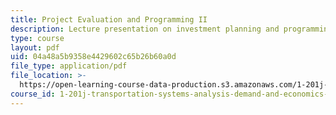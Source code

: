 ```yaml
---
title: Project Evaluation and Programming II
description: Lecture presentation on investment planning and programming.
type: course
layout: pdf
uid: 04a48a5b9358e4429602c65b26b60a0d
file_type: application/pdf
file_location: >-
  https://open-learning-course-data-production.s3.amazonaws.com/1-201j-transportation-systems-analysis-demand-and-economics-fall-2008/04a48a5b9358e4429602c65b26b60a0d_1.201_f08_lec23.pdf
course_id: 1-201j-transportation-systems-analysis-demand-and-economics-fall-2008
---
```

